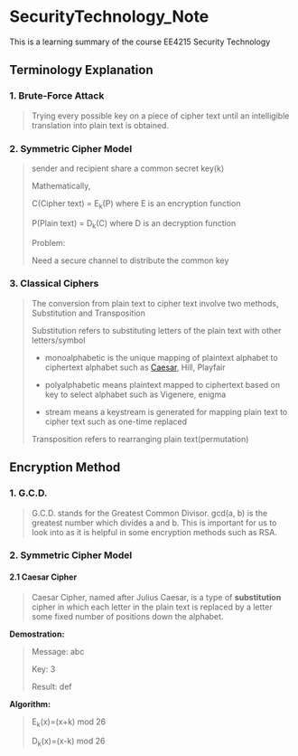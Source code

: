 # SecurityTechnology_Note
This is a learning summary of the course EE4215 Security Technology
## Terminology Explanation
### 1. Brute-Force Attack
>   Trying every possible key on a piece of cipher text until an intelligible translation into plain text is obtained.

### 2. Symmetric Cipher Model
>   sender and recipient share a common secret key(k)
>   
>   Mathematically,
>
>   C(Cipher text) = E<sub>k</sub>(P) where E is an encryption function
>
>   P(Plain text) = D<sub>k</sub>(C) where D is an decryption function
>
>   Problem:
>
>   Need a secure channel to distribute the common key

### 3. Classical Ciphers
>   The conversion from plain text to cipher text involve two methods, Substitution and Transposition
>
>   Substitution refers to substituting letters of the plain text with other letters/symbol
>  
>  - monoalphabetic is the unique mapping of plaintext alphabet to ciphertext alphabet such as [Caesar](#-2.1-Caesar-Cipher), Hill, Playfair
>
>  - polyalphabetic means plaintext mapped to ciphertext based on key to select alphabet such as Vigenere, enigma
>
>  - stream means a keystream is generated for mapping
plain text to cipher text such as one-time replaced
>
>   Transposition refers to rearranging plain text(permutation)
## Encryption Method
### 1. G.C.D.
>   G.C.D. stands for the Greatest Common Divisor. gcd(a, b) is the greatest number which divides a and b. This is important for us to look into as it is helpful in some encryption methods such as RSA.

### 2. Symmetric Cipher Model
####  2.1 Caesar Cipher
>   Caesar Cipher, named after Julius Caesar, is a type of **substitution** cipher in which each letter in the plain text is replaced by a letter some fixed number of positions down the alphabet.

**Demostration:**
>
>   Message: abc
>
>   Key: 3
>
>   Result: def

**Algorithm:**
>
>   E<sub>k</sub>(x)=(x+k) mod 26
>
>   D<sub>k</sub>(x)=(x-k) mod 26
